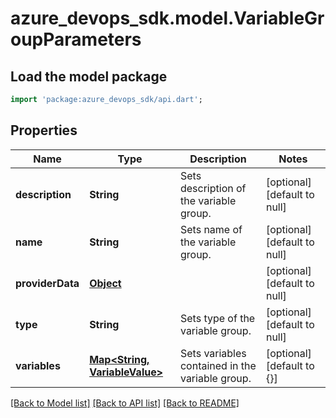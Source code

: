 # azure_devops_sdk.model.VariableGroupParameters

## Load the model package
```dart
import 'package:azure_devops_sdk/api.dart';
```

## Properties
Name | Type | Description | Notes
------------ | ------------- | ------------- | -------------
**description** | **String** | Sets description of the variable group. | [optional] [default to null]
**name** | **String** | Sets name of the variable group. | [optional] [default to null]
**providerData** | [**Object**](.md) |  | [optional] [default to null]
**type** | **String** | Sets type of the variable group. | [optional] [default to null]
**variables** | [**Map&lt;String, VariableValue&gt;**](VariableValue.md) | Sets variables contained in the variable group. | [optional] [default to {}]

[[Back to Model list]](../README.md#documentation-for-models) [[Back to API list]](../README.md#documentation-for-api-endpoints) [[Back to README]](../README.md)


